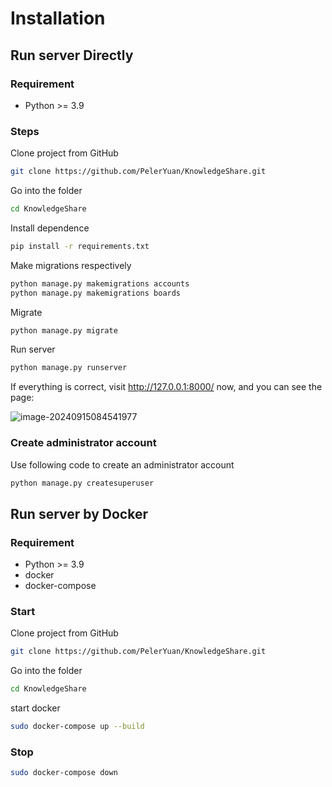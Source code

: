# Installation

## Run server Directly

### Requirement

- Python >= 3.9

### Steps

Clone project from GitHub

```bash
git clone https://github.com/PelerYuan/KnowledgeShare.git
```

Go into the folder

```bash
cd KnowledgeShare
```

Install dependence

```bash
pip install -r requirements.txt
```

Make migrations respectively

```bash
python manage.py makemigrations accounts
python manage.py makemigrations boards
```

Migrate

```bash
python manage.py migrate
```

Run server

```bash
python manage.py runserver
```

If everything is correct, visit http://127.0.0.1:8000/ now, and you can see the page:

![image-20240915084541977](/deploy.assets/image-20240915084541977.png)

### Create administrator account

Use following code to create an administrator account

```bash
python manage.py createsuperuser
```

## Run server by Docker

### Requirement

- Python >= 3.9
- docker
- docker-compose

### Start

Clone project from GitHub

```bash
git clone https://github.com/PelerYuan/KnowledgeShare.git
```

Go into the folder

```bash
cd KnowledgeShare
```

start docker

```bash
sudo docker-compose up --build
```

### Stop

```bash
sudo docker-compose down
```
